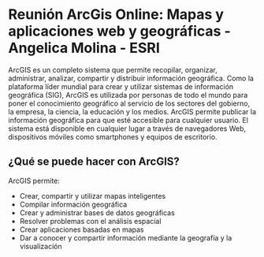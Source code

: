 # Reunión ArcGis Online: Mapas y aplicaciones web y geográficas - Angelica Molina - ESRI

ArcGIS es un completo sistema que permite recopilar, organizar, administrar, analizar, compartir y distribuir información geográfica. Como la plataforma líder mundial para crear y utilizar sistemas de información geográfica (SIG), ArcGIS es utilizada por personas de todo el mundo para poner el conocimiento geográfico al servicio de los sectores del gobierno, la empresa, la ciencia, la educación y los medios. ArcGIS permite publicar la información geográfica para que esté accesible para cualquier usuario. El sistema está disponible en cualquier lugar a través de navegadores Web, dispositivos móviles como smartphones y equipos de escritorio.

## ¿Qué se puede hacer con ArcGIS?
ArcGIS permite:

- Crear, compartir y utilizar mapas inteligentes
- Compilar información geográfica
- Crear y administrar bases de datos geográficas
- Resolver problemas con el análisis espacial
- Crear aplicaciones basadas en mapas
- Dar a conocer y compartir información mediante la geografía y la visualización
